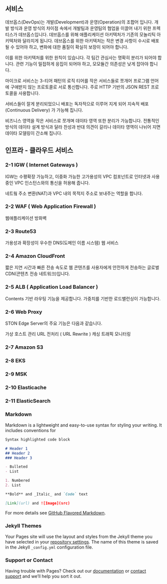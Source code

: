 ## 서비스

데브옵스(DevOps)는 개발(Development)과 운영(Operation)의 조합어 입니다. 개발 방식과 운영 방식의 차이점 속에서 개발팀과 운영팀의 협업을 이끌어 내기 위한 프렉티스가 데브옵스입니다. 데브옵스를 위해 애플리케이션 아키텍처가 기존의 모놀리틱 아키텍처와 달라지게 됩니다. 데브옵스를 위한 아키텍처는 작은 변경 사항이 수시로 배포될 수 있어야 하고, 변화에 대한 품질이 확실히 보장이 되어야 합니다.

이를 위한 아키텍처를 위한 원칙이 있습니다. 각 팀간 관심사는 명확히 분리가 되어야 합니다. 관련 기능이 밀접하게 응집이 되어야 하고, 모모듈간 의존성은 낮게 잡아야 합니다.

마이크로 서비스는 3-티어 패턴의 로직 티어를 작은 서비스들로 쪼개어 프로그램 언어에 구애받지 않는 프로토콜로 서로 통신합니다. 주로 HTTP 기반의 JSON REST 프로토콜을 사용합니다.

서비스들이 잘게 분리되었으니 배포는 독자적으로 이루어 지게 되어 지속적 배포 (Continuous Delivery) 가 가능해 집니다.

비즈니스 영역을 작은 서비스로 쪼개며 데이타 영역 또한 분리가 가능합니다. 전통적인 방식의 데이타 설계 방식과 달라 찬성과 반대 의견이 갈리나 데이타 영역이 나뉘어 지면 데이타 모델링이 간소해 집니다.

## 인프라 - 클라우드 서비스
### 2-1 IGW ( Internet Gateways )
IGW는 수평확장 가능하고, 이중화 가능한 고가용성의 VPC 컴포넌트로 인터넷과 사용중인 VPC 인스턴스와의 통신을 허용해 줍니다.

네트웤 주소 변환(NAT)과 VPC 내의 목적지 주소로 보내주는 역할을 합니다.

### 2-2 WAF ( Web Application Firewall ) 
웹애플리케이션 방화벽

### 2-3 Route53
가용성과 확장성이 우수한 DNS(도메인 이름 시스템) 웹 서비스

### 2-4 Amazon CloudFront
짧은 지연 시간과 빠른 전송 속도로 웹 콘텐츠를 사용자에게 안전하게 전송하는 글로벌 CDN(콘텐츠 전송 네트워크)입니다. 

### 2-5 ALB ( Application Load Balancer )
Contents 기반 라우팅 기능을 제공합니다. 가중치를 기반한 로드밸런싱이 가능합니다.

### 2-6 Web Proxy 
STON Edge Server의 주요 기능은 다음과 같습니다.

가상 호스트 관리
URL 전처리 ( URL Rewrite )
캐싱
트래픽 모니터링
### 2-7 Amazon S3
### 2-8 EKS
### 2-9 MSK
### 2-10 Elasticache
### 2-11 ElasticSearch

### Markdown

Markdown is a lightweight and easy-to-use syntax for styling your writing. It includes conventions for

```markdown
Syntax highlighted code block

# Header 1
## Header 2
### Header 3

- Bulleted
- List

1. Numbered
2. List

**Bold** and _Italic_ and `Code` text

[Link](url) and ![Image](src)
```

For more details see [GitHub Flavored Markdown](https://guides.github.com/features/mastering-markdown/).

### Jekyll Themes

Your Pages site will use the layout and styles from the Jekyll theme you have selected in your [repository settings](https://github.com/yardcrane/yardcrane.github.io/settings). The name of this theme is saved in the Jekyll `_config.yml` configuration file.

### Support or Contact

Having trouble with Pages? Check out our [documentation](https://help.github.com/categories/github-pages-basics/) or [contact support](https://github.com/contact) and we’ll help you sort it out.
